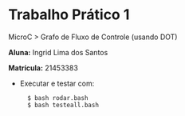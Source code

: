 # Trabalho Prático 1

MicroC > Grafo de Fluxo de Controle (usando DOT)

__Aluna:__ Ingrid Lima dos Santos

__Matrícula:__ 21453383

- Executar e testar com:
 
        $ bash rodar.bash
        $ bash testeall.bash

    
